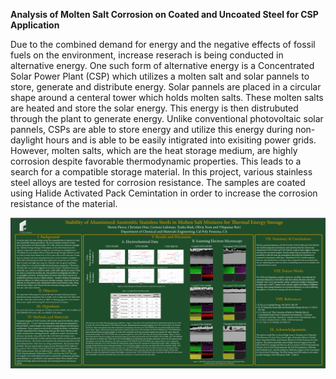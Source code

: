 **Analysis of Molten Salt Corrosion on Coated and Uncoated Steel for CSP Application**

Due to the combined demand for energy and the negative effects of fossil fuels on the environment, increase reserach is being conducted in alternative energy. One such form of alternative energy is a Concentrated Solar Power Plant (CSP) which utilizes a molten salt and solar pannels to store, generate and distribute energy. Solar pannels are placed in a circular shape around a centeral tower which holds molten salts. These molten salts are heated and store the solar energy. This energy is then distrubuted through the plant to generate energy. Unlike conventional photovoltaic solar pannels, CSPs are able to store energy and utilize this energy during non-daylight hours and is able to be easily intigrated into exisiting power grids. However, molten salts, which are the heat storage medium, are highly corrosion despite favorable thermodynamic properties. This leads to a search for a compatible storage material. In this project, various stainless steel alloys are tested for corrosion resistance. The samples are coated using Halide Activated Pack Cemintation in order to increase the corrosion resistance of the material. 

<img src="/images/486_26.PNG"/>
